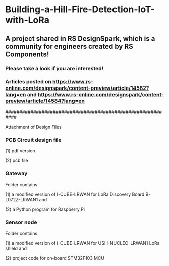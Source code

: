 # Building-a-Hill-Fire-Detection-IoT-with-LoRa

## A project shared in RS DesignSpark, which is a community for engineers created by RS Components!
### Please take a look if you are interested!

### Articles posted on https://www.rs-online.com/designspark/content-preview/article/14582?lang=en and https://www.rs-online.com/designspark/content-preview/article/14584?lang=en

############################################################

Attachment of Design Files


### PCB Circuit design file 

(1) pdf version

(2) pcb file


### Gateway
Folder contains 

(1) a modified version of I-CUBE-LRWAN for LoRa Discovery Board B-L072Z-LRWAN1 and 

(2) a Python program for Raspberry Pi


### Sensor node
Folder contains 

(1) a modified version of I-CUBE-LRWAN for USI I-NUCLEO-LRWAN1 LoRa shield and 

(2) project code for on-board STM32F103 MCU

